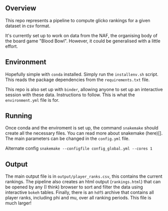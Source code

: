 ## Overview

This repo represents a pipeline to compute glicko rankings for a given dataset in csv format.

It's currently set up to work on data from the NAF, the organising body of the board game "Blood Bowl". However, it could be generalised with a little effort.

## Environment

Hopefully simple with `conda` installed. Simply run the `installenv.sh` script. This reads the package dependencies from the `requirements.txt` file.

This repo is also set up with `binder`, allowing anyone to set up an interactive session with these data. Instructions to follow. This is what the `environment.yml` file is for.

## Running

Once conda and the enviroment is set up, the command `snakemake` should create all the necessary files. You can read more about snakemake (here)[]. The main parameters can be changed in the `config.yml` file.

Alternate config `snakemake --configfile config_global.yml --cores 1`


## Output

The main output file is in `output/player_ranks.csv`, this contains the current rankings.
The pipeline also creates an html output (`rankings.html`) that can be opened by any (I think) browser to sort and filter the data using interactive `bokeh` tables.
Finally, there is an `hdf5` archive that contains all player ranks, including phi and mu, over all ranking periods. This file is much larger!
